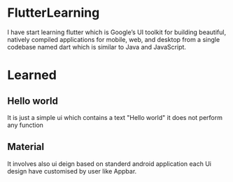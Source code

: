 # FlutterLearning
I have start learning flutter which is Google’s UI toolkit for building beautiful, natively compiled applications for mobile, web, and desktop from a single codebase named dart which is similar to Java and JavaScript.

# Learned
## Hello world
It is just a simple ui which contains a text "Hello world" it does not perform any function

## Material
It involves also ui deign based on standerd android application each Ui design have customised by user like Appbar.
